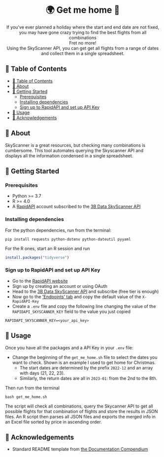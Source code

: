 <h1 align='center'> 🌍 Get me home 🛫 </h1>

<p align="center">
    If you've ever planned a holiday where the start and end date are not fixed,
    you may have gone crazy trying to find the best flights from all combinations
    <br> 
    Fret no more!
    <br> 
    Using the SkyScanner API, you can get get all flights from a range of dates
    and collect them in a single spreadsheet.
    <br> 
</p>

## 📝 Table of Contents
- [📝 Table of Contents](#-table-of-contents)
- [🧐 About ](#-about-)
- [🏁 Getting Started ](#-getting-started-)
  - [Prerequisites](#prerequisites)
  - [Installing dependencies](#installing-dependencies)
  - [Sign up to RapidAPI and set up API Key](#sign-up-to-rapidapi-and-set-up-api-key)
- [🎈 Usage ](#-usage-)
- [🎉 Acknowledgements ](#-acknowledgements-)

## 🧐 About <a name = "about"></a>
SkyScanner is a great resources, but checking many combinations is cumbersome.
This tool automates querying the Skyscanner API and displays all the information condensed in a single spreadsheet.

## 🏁 Getting Started <a name = "getting_started"></a>

### Prerequisites
- Python >= 3.7
- R >= 4.0
- A [RapidAPI](https://rapidapi.com/hub) account subscribed to the [3B Data SkyScanner API](https://rapidapi.com/3b-data-3b-data-default/api/skyscanner44/pricing) 

### Installing dependencies
For the python dependencies, run from the terminal:
```shell
pip install requests python-dotenv python-dateutil pyyaml
```

For the R ones, start an R session and run
```R
install.packages("tidyverse")
```

### Sign up to RapidAPI and set up API Key
- Go to the [RapidAPI website](https://rapidapi.com/hub)
- Sign up by creating an account or using OAuth
- Head to the [3B Data SkyScanner API](https://rapidapi.com/3b-data-3b-data-default/api/skyscanner44/pricing) and subscribe (free tier is enough)
- Now go to the ['Endpoints' tab](https://rapidapi.com/3b-data-3b-data-default/api/skyscanner44) and copy the default value of the `X-RapidAPI-Key`
- Create a `.env` file and copy the following line changing the value of the `RAPIDAPI_SKYSCANNER_KEY` field to the value you just copied

```.env
RAPIDAPI_SKYSCANNER_KEY=<your_api_key>
```

## 🎈 Usage <a name="usage"></a>
Once you have all the packages and a API Key in your `.env` file:

- Change the beginning of the `get_me_home.sh` file to select the dates you want to check.
Shown is an example I used to get home for Christmas. 
  - The start dates are determined by the prefix `2022-12` and an array with days (21, 22, 23).
  - Similarly, the return dates are all in `2023-01`: from the 2nd to the 8th.

Then run from the terminal

```shell
bash get_me_home.sh
```

The script will check all combinations, query the Skycanner API to get all possible flights for that combination of flights and store the results in JSON files.
An R script then parses all JSON files and exports the merged info in an Excel file sorted by price in ascending order.

## 🎉 Acknowledgements <a name = "acknowledgement"></a>
- Standard README template from [the Documentation Compendium](https://github.com/kylelobo/The-Documentation-Compendium/blob/master/en/README_TEMPLATES/Standard.md)
